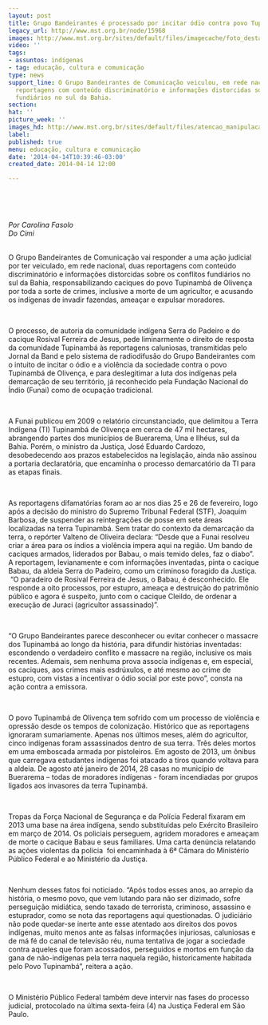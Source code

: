 ```yaml
---
layout: post
title: Grupo Bandeirantes é processado por incitar ódio contra povo Tupinambá
legacy_url: http://www.mst.org.br/node/15968
images: http://www.mst.org.br/sites/default/files/imagecache/foto_destaque/atencao_manipulacao.png
video: ''
tags:
- assuntos: indígenas
- tag: educação, cultura e comunicação
type: news
support_line: O Grupo Bandeirantes de Comunicação veiculou, em rede nacional, duas
  reportagens com conteúdo discriminatório e informações distorcidas sobre os conflitos
  fundiários no sul da Bahia.
section: 
hat: ''
picture_week: ''
images_hd: http://www.mst.org.br/sites/default/files/atencao_manipulacao.png
label: 
published: true
menu: educação, cultura e comunicação
date: '2014-04-14T10:39:46-03:00'
created_date: 2014-04-14 12:00

---
```

<p>&nbsp;</p><p>&nbsp;</p><p><span style="font-style: italic;">Por Carolina Fasolo</span><br style="font-style: italic;"><span style="font-style: italic;">Do Cimi<br><br type="_moz"></span></p><p>O Grupo Bandeirantes de Comunicação vai responder a uma ação judicial por ter veiculado, em rede nacional, duas reportagens com conteúdo discriminatório e informações distorcidas sobre os conflitos fundiários no sul da Bahia, responsabilizando caciques do povo Tupinambá de Olivença por toda a sorte de crimes, inclusive a morte de um agricultor, e acusando os indígenas de invadir fazendas, ameaçar e expulsar moradores.</p><p>&nbsp;</p><p>O processo, de autoria da comunidade indígena Serra do Padeiro e do cacique Rosival Ferreira de Jesus, pede liminarmente o direito de resposta da comunidade Tupinambá às reportagens caluniosas, transmitidas pelo Jornal da Band e pelo sistema de radiodifusão do Grupo Bandeirantes com o intuito de incitar o ódio e a violência da sociedade contra o povo Tupinambá de Olivença, e para deslegitimar a luta dos indígenas pela demarcação de seu território, já reconhecido pela Fundação Nacional do Índio (Funai) como de ocupação tradicional.</p><p>&nbsp;</p><p>A Funai publicou em 2009 o relatório circunstanciado, que delimitou a Terra Indígena (TI) Tupinambá de Olivença em cerca de 47 mil hectares, abrangendo partes dos municípios de Buerarema, Una e Ilhéus, sul da Bahia. Porém, o ministro da Justiça, José Eduardo Cardozo, desobedecendo aos prazos estabelecidos na legislação, ainda não assinou a portaria declaratória, que encaminha o processo demarcatório da TI para as etapas finais. &nbsp;&nbsp;</p><p>&nbsp;</p><p>As reportagens difamatórias foram ao ar nos dias 25 e 26 de fevereiro, logo após a decisão do ministro do Supremo Tribunal Federal (STF), Joaquim Barbosa, de suspender as reintegrações de posse em sete áreas localizadas na terra Tupinambá. Sem tratar do contexto da demarcação da terra, o repórter Valteno de Oliveira declara: “Desde que a Funai resolveu criar a área para os índios a violência impera aqui na região. Um bando de caciques armados, liderados por Babau, o mais temido deles, faz o diabo”. A reportagem, levianamente e com informações inventadas, pinta o cacique Babau, da aldeia Serra do Padeiro, como um criminoso foragido da Justiça. &nbsp;“O paradeiro de Rosival Ferreira de Jesus, o Babau, é desconhecido. Ele responde a oito processos, por estupro, ameaça e destruição do patrimônio público e agora é suspeito, junto com o cacique Cleildo, de ordenar a execução de Juraci (agricultor assassinado)”.</p><p>&nbsp;</p><p>“O Grupo Bandeirantes parece desconhecer ou evitar conhecer o massacre dos Tupinambá ao longo da história, para difundir histórias inventadas: escondendo o verdadeiro conflito e massacre na região, inclusive os mais recentes. Ademais, sem nenhuma prova associa indígenas e, em especial, os caciques, aos crimes mais esdrúxulos, e até mesmo ao crime de estupro, com vistas a incentivar o ódio social por este povo”, consta na ação contra a emissora.</p><p>&nbsp;</p><p>O povo Tupinambá de Olivença tem sofrido com um processo de violência e opressão desde os tempos de colonização. Histórico que as reportagens ignoraram sumariamente. Apenas nos últimos meses, além do agricultor, cinco indígenas foram assassinados dentro de sua terra. Três deles mortos em uma emboscada armada por pistoleiros. Em agosto de 2013, um ônibus que carregava estudantes indígenas foi atacado a tiros quando voltava para a aldeia. De agosto até janeiro de 2014, 28 casas no município de Buerarema – todas de moradores indígenas - foram incendiadas por grupos ligados aos invasores da terra Tupinambá.</p><p>&nbsp;</p><p>Tropas da Força Nacional de Segurança e da Polícia Federal fixaram em 2013 uma base na área indígena, sendo substituídas pelo Exército Brasileiro em março de 2014. Os policiais perseguem, agridem moradores e ameaçam de morte o cacique Babau e seus familiares. Uma carta denúncia relatando as ações violentas da polícia &nbsp;foi encaminhada à 6ª Câmara do Ministério Público Federal e ao Ministério da Justiça.</p><p>&nbsp;</p><p>Nenhum desses fatos foi noticiado. “Após todos esses anos, ao arrepio da história, o mesmo povo, que vem lutando para não ser dizimado, sofre perseguição midiática, sendo taxado de terrorista, criminoso, assassino e estuprador, como se nota das reportagens aqui questionadas. O judiciário não pode quedar-se inerte ante esse atentado aos direitos dos povos indígenas, muito menos ante as falsas informações injuriosas, caluniosas e de má fé do canal de televisão réu, numa tentativa de jogar a sociedade contra aqueles que foram acossados, perseguidos e mortos em função da gana de não-indígenas pela terra naquela região, historicamente habitada pelo Povo Tupinambá”, reitera a ação.</p><p>&nbsp;</p><p>O Ministério Público Federal também deve intervir nas fases do processo judicial, protocolado na última sexta-feira (4) na Justiça Federal em São Paulo.</p><p>&nbsp;</p><p>&nbsp;</p>
